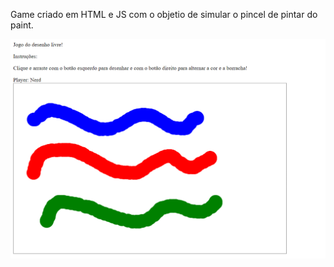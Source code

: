 Game criado em HTML e JS com o objetio de simular o pincel de pintar do paint.


![Exemplo](Print.png)
